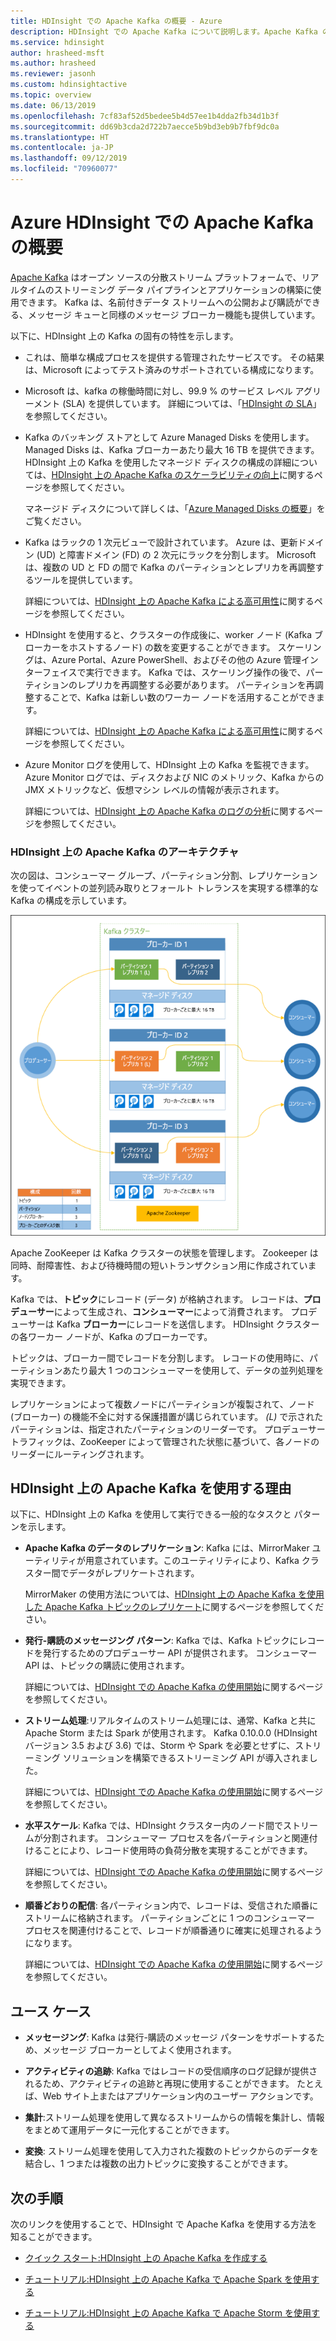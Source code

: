 ```yaml
---
title: HDInsight での Apache Kafka の概要 - Azure
description: HDInsight での Apache Kafka について説明します。Apache Kafka の機能と役割について説明し、例および概要情報の入手先を紹介します。
ms.service: hdinsight
author: hrasheed-msft
ms.author: hrasheed
ms.reviewer: jasonh
ms.custom: hdinsightactive
ms.topic: overview
ms.date: 06/13/2019
ms.openlocfilehash: 7cf83af52d5bedee5b4d57ee1b4dda2fb34d1b3f
ms.sourcegitcommit: dd69b3cda2d722b7aecce5b9bd3eb9b7fbf9dc0a
ms.translationtype: HT
ms.contentlocale: ja-JP
ms.lasthandoff: 09/12/2019
ms.locfileid: "70960077"
---
```

# <a name="what-is-apache-kafka-in-azure-hdinsight"></a>Azure HDInsight での Apache Kafka の概要

[Apache Kafka](https://kafka.apache.org) はオープン ソースの分散ストリーム プラットフォームで、リアルタイムのストリーミング データ パイプラインとアプリケーションの構築に使用できます。 Kafka は、名前付きデータ ストリームへの公開および購読ができる、メッセージ キューと同様のメッセージ ブローカー機能も提供しています。 

以下に、HDInsight 上の Kafka の固有の特性を示します。

* これは、簡単な構成プロセスを提供する管理されたサービスです。 その結果は、Microsoft によってテスト済みのサポートされている構成になります。

* Microsoft は、kafka の稼働時間に対し、99.9 % のサービス レベル アグリーメント (SLA) を提供しています。 詳細については、「[HDInsight の SLA](https://azure.microsoft.com/support/legal/sla/hdinsight/v1_0/)」を参照してください。

* Kafka のバッキング ストアとして Azure Managed Disks を使用します。 Managed Disks は、Kafka ブローカーあたり最大 16 TB を提供できます。 HDInsight 上の Kafka を使用したマネージド ディスクの構成の詳細については、[HDInsight 上の Apache Kafka のスケーラビリティの向上](apache-kafka-scalability.md)に関するページを参照してください。

    マネージド ディスクについて詳しくは、「[Azure Managed Disks の概要](../../virtual-machines/windows/managed-disks-overview.md)」をご覧ください。

* Kafka はラックの 1 次元ビューで設計されています。 Azure は、更新ドメイン (UD) と障害ドメイン (FD) の 2 次元にラックを分割します。 Microsoft は、複数の UD と FD の間で Kafka のパーティションとレプリカを再調整するツールを提供しています。 

    詳細については、[HDInsight 上の Apache Kafka による高可用性](apache-kafka-high-availability.md)に関するページを参照してください。

* HDInsight を使用すると、クラスターの作成後に、worker ノード (Kafka ブローカーをホストするノード) の数を変更することができます。 スケーリングは、Azure Portal、Azure PowerShell、およびその他の Azure 管理インターフェイスで実行できます。 Kafka では、スケーリング操作の後で、パーティションのレプリカを再調整する必要があります。 パーティションを再調整することで、Kafka は新しい数のワーカー ノードを活用することができます。

    詳細については、[HDInsight 上の Apache Kafka による高可用性](apache-kafka-high-availability.md)に関するページを参照してください。

* Azure Monitor ログを使用して、HDInsight 上の Kafka を監視できます。 Azure Monitor ログでは、ディスクおよび NIC のメトリック、Kafka からの JMX メトリックなど、仮想マシン レベルの情報が表示されます。

    詳細については、[HDInsight 上の Apache Kafka のログの分析](apache-kafka-log-analytics-operations-management.md)に関するページを参照してください。

### <a name="apache-kafka-on-hdinsight-architecture"></a>HDInsight 上の Apache Kafka のアーキテクチャ

次の図は、コンシューマー グループ、パーティション分割、レプリケーションを使ってイベントの並列読み取りとフォールト トレランスを実現する標準的な Kafka の構成を示しています。

![Kafka クラスター構成の図](./media/apache-kafka-introduction/kafka-cluster-diagram.png)

Apache ZooKeeper は Kafka クラスターの状態を管理します。 Zookeeper は同時、耐障害性、および待機時間の短いトランザクション用に作成されています。 

Kafka では、**トピック**にレコード (データ) が格納されます。 レコードは、**プロデューサー**によって生成され、**コンシューマー**によって消費されます。 プロデューサーは Kafka **ブローカー**にレコードを送信します。 HDInsight クラスターの各ワーカー ノードが、Kafka のブローカーです。 

トピックは、ブローカー間でレコードを分割します。 レコードの使用時に、パーティションあたり最大 1 つのコンシューマーを使用して、データの並列処理を実現できます。

レプリケーションによって複数ノードにパーティションが複製されて、ノード (ブローカー) の機能不全に対する保護措置が講じられています。 *(L)* で示されたパーティションは、指定されたパーティションのリーダーです。 プロデューサー トラフィックは、ZooKeeper によって管理された状態に基づいて、各ノードのリーダーにルーティングされます。

## <a name="why-use-apache-kafka-on-hdinsight"></a>HDInsight 上の Apache Kafka を使用する理由

以下に、HDInsight 上の Kafka を使用して実行できる一般的なタスクと パターンを示します。

* **Apache Kafka のデータのレプリケーション**: Kafka には、MirrorMaker ユーティリティが用意されています。このユーティリティにより、Kafka クラスター間でデータがレプリケートされます。

    MirrorMaker の使用方法については、[HDInsight 上の Apache Kafka を使用した Apache Kafka トピックのレプリケート](apache-kafka-mirroring.md)に関するページを参照してください。

* **発行-購読のメッセージング パターン**: Kafka では、Kafka トピックにレコードを発行するためのプロデューサー API が提供されます。 コンシューマー API は、トピックの購読に使用されます。

    詳細については、[HDInsight での Apache Kafka の使用開始](apache-kafka-get-started.md)に関するページを参照してください。

* **ストリーム処理**:リアルタイムのストリーム処理には、通常、Kafka と共に Apache Storm または Spark が使用されます。 Kafka 0.10.0.0 (HDInsight バージョン 3.5 および 3.6) では、Storm や Spark を必要とせずに、ストリーミング ソリューションを構築できるストリーミング API が導入されました。

    詳細については、[HDInsight での Apache Kafka の使用開始](apache-kafka-get-started.md)に関するページを参照してください。

* **水平スケール**: Kafka では、HDInsight クラスター内のノード間でストリームが分割されます。 コンシューマー プロセスを各パーティションと関連付けることにより、レコード使用時の負荷分散を実現することができます。

    詳細については、[HDInsight での Apache Kafka の使用開始](apache-kafka-get-started.md)に関するページを参照してください。

* **順番どおりの配信**: 各パーティション内で、レコードは、受信された順番にストリームに格納されます。 パーティションごとに 1 つのコンシューマー プロセスを関連付けることで、レコードが順番通りに確実に処理されるようになります。

    詳細については、[HDInsight での Apache Kafka の使用開始](apache-kafka-get-started.md)に関するページを参照してください。

## <a name="use-cases"></a>ユース ケース

* **メッセージング**: Kafka は発行-購読のメッセージ パターンをサポートするため、メッセージ ブローカーとしてよく使用されます。

* **アクティビティの追跡**: Kafka ではレコードの受信順序のログ記録が提供されるため、アクティビティの追跡と再現に使用することができます。 たとえば、Web サイト上またはアプリケーション内のユーザー アクションです。

* **集計**:ストリーム処理を使用して異なるストリームからの情報を集計し、情報をまとめて運用データに一元化することができます。

* **変換**: ストリーム処理を使用して入力された複数のトピックからのデータを結合し、1 つまたは複数の出力トピックに変換することができます。

## <a name="next-steps"></a>次の手順

次のリンクを使用することで、HDInsight で Apache Kafka を使用する方法を知ることができます。

* [クイック スタート:HDInsight 上の Apache Kafka を作成する](apache-kafka-get-started.md)

* [チュートリアル:HDInsight 上の Apache Kafka で Apache Spark を使用する](../hdinsight-apache-spark-with-kafka.md)

* [チュートリアル:HDInsight 上の Apache Kafka で Apache Storm を使用する](../hdinsight-apache-storm-with-kafka.md)
